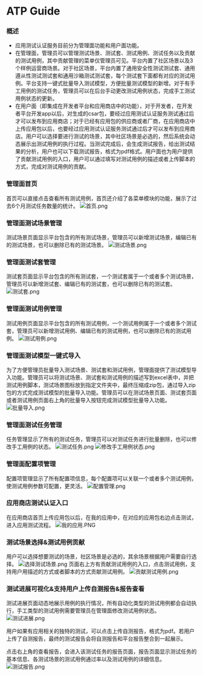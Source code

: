 ATP Guide
========================

### 概述
- 应用测试认证服务目前分为管理面功能和用户面功能。
- 在管理面，管理员可以管理测试场景、测试套、测试用例、测试任务以及贡献的测试用例，其中贡献管理的菜单仅管理员可见。平台内置了社区场景以及3个样例运营商场景。对于社区场景，平台内置了通用安全性测试测试套、通用遵从性测试测试套和通用沙箱测试测试套，每个测试套下面都有对应的测试用例。平台支持一键式批量导入测试模型，方便批量测试模型的新增。对于有手工用例的测试任务，管理员可以在后台手动更改测试用例状态，完成手工测试用例状态的更新。
- 在用户面（即集成在开发者平台和应用商店中的功能），对于开发者，在开发者平台开发app以后，对生成的csar包，要经过应用测试认证服务测试通过后才可以发布到应用商店；对于已经有应用包的供应商或者厂商，在应用商店中上传应用包以后，也要经过应用测试认证服务测试通过后才可以发布到应用商店。用户可以选择要进行测试的场景，其中社区场景是必选的，然后系统会动态展示出测试用例的执行过程。当测试完成后，会生成测试报告，给出测试结果的分析，用户也可以下载测试报告，格式为pdf格式。用户面也为用户提供了贡献测试用例的入口，用户可以通过填写对测试用例的描述或者上传脚本的方式，完成对测试用例的贡献。

### 管理面首页
首页可以直接点击查看所有测试用例，首页还介绍了各菜单模块的功能，展示了过去6个月测试任务数量的统计。
![](/uploads/images/2021/atp/management-portal.png "首页.png")

### 管理面测试场景管理
测试场景页面显示平台包含的所有测试场景，管理员可以新增测试场景，编辑已有的测试场景，也可以删除已有的测试场景。
![](/uploads/images/2021/atp/testScenario.png "测试场景.png")

### 管理面测试套管理
测试套页面显示平台包含的所有测试套，一个测试套属于一个或者多个测试场景，管理员可以新增测试套、编辑已有的测试套，也可以删除已有的测试套。
![](/uploads/images/2021/atp/testSuite.png "测试套.png")

### 管理面测试用例管理
测试用例页面显示平台包含的所有测试用例，一个测试用例属于一个或者多个测试套，管理员可以新增测试用例、编辑已有的测试用例，也可以删除已有的测试用例。
![](/uploads/images/2021/atp/testCase.png "测试用例.png")

### 管理面测试模型一键式导入
为了方便管理员批量导入测试场景、测试套和测试用例，管理面提供了测试模型导入功能。管理员可以将测试场景、测试套和测试用例的描述写到excel表中，并把测试用例脚本，测试场景图标放到指定文件夹中，最终压缩成zip包，通过导入zip包的方式完成测试模型的批量导入功能。管理员可以在测试场景页面、测试套页面或者测试用例页面右上角的批量导入按钮完成测试模型批量导入功能。  
![](/uploads/images/2021/atp/batchImport.png "批量导入.png")

### 管理面测试任务管理
任务管理显示了所有的测试任务，管理员可以对测试任务进行批量删除，也可以修改手工用例的状态。
![](/uploads/images/2021/atp/task.png "测试任务.png")
![](/uploads/images/2021/atp/modifyStatus.png "修改手工用例状态.png")

### 管理面配置项管理
配置项管理显示了所有配置项信息，每个配置项可以关联一个或者多个测试用例，使测试用例参数可配置，更灵活。
![](/uploads/images/2021/atp/configMgmt.png "配置管理.png")

### 应用商店测试认证入口
在应用商店首页上传应用包以后，在我的应用中，在对应的应用包右边点击测试，进入应用测试流程。
![](/uploads/images/2021/cor2020/myApp.PNG "我的应用.PNG")

### 测试场景选择&测试用例贡献
用户可以选择想要测试的场景，社区场景是必选的，其余场景根据用户需要自行选择。
![](/uploads/images/2021/atp/selectScenario.png "选择测试场景.png")
页面右上方有贡献测试用例的入口，点击测试用例，支持用户用描述的方式或者脚本的方式贡献测试用例。
![](/uploads/images/2021/atp/contribution.png "贡献测试用例.png")

### 测试进展可视化&支持用户上传自测报告&报告查看
测试进展页面动态地展示用例的执行情况，所有自动化类型的测试用例都会自动执行，手工类型的测试用例需要管理员在管理面修改测试用例状态。
![](/uploads/images/2021/atp/process.png "测试进展.png")

用户如果有应用相关的独特的测试，可以点击上传自测报告，格式为pdf。若用户上传了自测报告，最终的测试报告会将自测报告和平台报告整合到一起展示。   

点击右上角的查看报告，会进入该测试任务的报告页面，报告页面显示测试任务的基本信息、各测试场景的测试用例通过率以及测试用例的详细信息。
![](/uploads/images/2021/atp/testReport.png "测试报告.png ")
